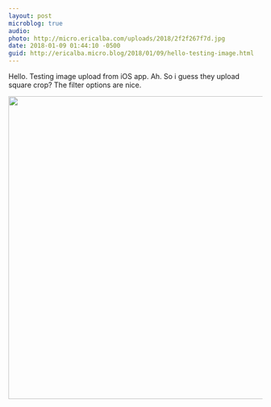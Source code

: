 ```yaml
---
layout: post
microblog: true
audio: 
photo: http://micro.ericalba.com/uploads/2018/2f2f267f7d.jpg
date: 2018-01-09 01:44:10 -0500
guid: http://ericalba.micro.blog/2018/01/09/hello-testing-image.html
---
```

Hello. Testing image upload from iOS app.
Ah. So i guess they upload square crop? The filter options are nice. 

<img src="http://micro.ericalba.com/uploads/2018/2f2f267f7d.jpg" width="599" height="600" />
